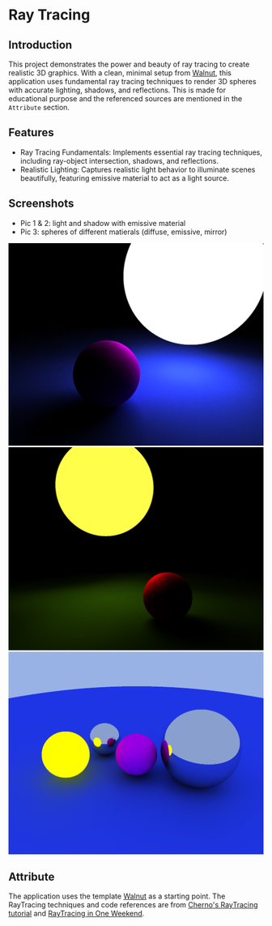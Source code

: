 # Ray Tracing

## Introduction
This project demonstrates the power and beauty of ray tracing to create realistic 3D graphics. With a clean, minimal setup from [Walnut](https://github.com/StudioCherno/Walnut), this application uses fundamental ray tracing techniques to render 3D spheres with accurate lighting, shadows, and reflections. This is made for educational purpose and the referenced sources are mentioned in the `Attribute` section.

## Features
* Ray Tracing Fundamentals: Implements essential ray tracing techniques, including ray-object intersection, shadows, and reflections.
* Realistic Lighting: Captures realistic light behavior to illuminate scenes beautifully, featuring emissive material to act as a light source.

## Screenshots
* Pic 1 & 2: light and shadow with emissive material
* Pic 3: spheres of different matierals (diffuse, emissive, mirror)

<img src="https://github.com/ngol0/RayTracing/blob/master/1.png" width="600" title="pic 1">

<img src="https://github.com/ngol0/RayTracing/blob/master/2.png" width="600" title="pic 2">

<img src="https://github.com/ngol0/RayTracing/blob/master/3.png" width="600" title="pic 3">

## Attribute
The application uses the template [Walnut](https://github.com/StudioCherno/Walnut) as a starting point. The RayTracing techniques and code references are from [Cherno's RayTracing tutorial](https://www.youtube.com/watch?v=gfW1Fhd9u9Q) and [RayTracing in One Weekend](https://raytracing.github.io/books/RayTracingInOneWeekend.html).
